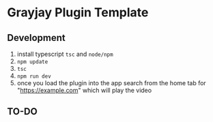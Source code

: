 # Grayjay Plugin Template

## Development

1.  install typescript `tsc` and `node/npm`
2.  `npm update`
3.  `tsc`
4.  `npm run dev`
5.  once you load the plugin into the app search from the home tab for "<https://example.com>" which
    will play the video

## TO-DO
